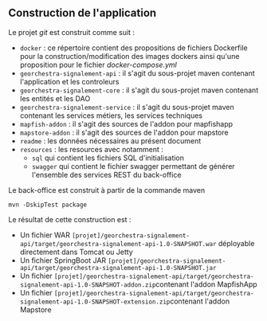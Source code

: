 ## Construction de l'application

Le projet *git* est construit comme suit :

* `docker` : ce répertoire contient des propositions de fichiers Dockerfile pour la construction/modification des images dockers ainsi  qu'une proposition pour le fichier *docker-compose.yml*
* `georchestra-signalement-api` : il s'agit du sous-projet maven contenant l'application et les controleurs
* `georchestra-signalement-core` : il s'agit du sous-projet maven contenant les entités et les DAO
* `georchestra-signalement-service` : il s'agit du sous-projet maven contenant les services métiers, les services techniques
* `mapfish-addon` : il s'agit des sources de l'addon pour mapfishapp
* `mapstore-addon` :  il s'agit des sources de l'addon pour mapstore
* `readme` : les données nécessaires au présent document
* `resources` :  les resources avec notamment :
    * `sql` qui contient les fichiers SQL d'initialisation
    * `swagger` qui contient le fichier swagger permettant de générer l'ensemble des services REST du back-office
  
Le back-office est construit à partir de la commande maven

`mvn -DskipTest package`

Le résultat de cette construction est :
* Un fichier WAR `[projet]/georchestra-signalement-api/target/georchestra-signalement-api-1.0-SNAPSHOT.war` déployable directement dans Tomcat ou Jetty
* Un fichier SpringBoot JAR `[projet]/georchestra-signalement-api/target/georchestra-signalement-api-1.0-SNAPSHOT.jar`
* Un fichier `[projet]/georchestra-signalement-api/target/georchestra-signalement-api-1.0-SNAPSHOT-addon.zip`contenant l'addon MapfishApp
* Un fichier `[projet]/georchestra-signalement-api/target/georchestra-signalement-api-1.0-SNAPSHOT-extension.zip`contenant l'addon Mapstore
